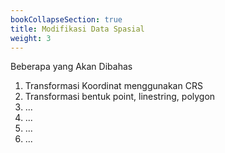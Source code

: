 ```yaml
---
bookCollapseSection: true
title: Modifikasi Data Spasial
weight: 3
---
```


Beberapa yang Akan Dibahas

1. Transformasi Koordinat menggunakan CRS
2. Transformasi bentuk point, linestring, polygon
3. ...
4. ...
5. ...
6. ...
